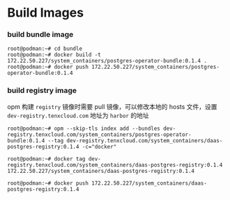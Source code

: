# Build Images

### build bundle image

```
root@podman:~# cd bundle
root@podman:~# docker build -t 172.22.50.227/system_containers/postgres-operator-bundle:0.1.4 .
root@podman:~# docker push 172.22.50.227/system_containers/postgres-operator-bundle:0.1.4
```

### build registry image
opm 构建 `registry` 镜像时需要 pull 镜像，可以修改本地的 hosts 文件，设置 `dev-registry.tenxcloud.com` 地址为 `harbor` 的地址

```
root@podman:~# opm --skip-tls index add --bundles dev-registry.tenxcloud.com/system_containers/postgres-operator-bundle:0.1.4 --tag dev-registry.tenxcloud.com/system_containers/daas-postgres-registry:0.1.4 -c="docker"

root@podman:~# docker tag dev-registry.tenxcloud.com/system_containers/daas-postgres-registry:0.1.4 172.22.50.227/system_containers/daas-postgres-registry:0.1.4

root@podman:~# docker push 172.22.50.227/system_containers/daas-postgres-registry:0.1.4
```
